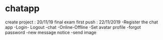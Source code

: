 # chatapp
create project : 20/11/19
final exam
first push : 22/11/2019
-Register the chat app
-Login- Logout
-chat
-Online-Offline
-Set avatar profile
-forgot password
-new message notice
-send image
